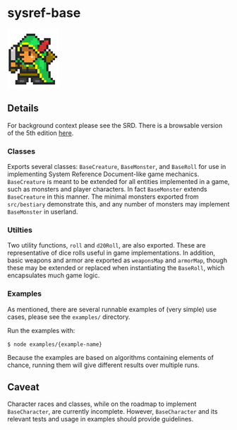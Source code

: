 # sysref-base
![Reginald the Rogue](img.png)

## Details

For background context please see the SRD. There is a browsable version of the 5th edition [here](https://www.5thsrd.org/).

### Classes

Exports several classes: `BaseCreature`, `BaseMonster`, and `BaseRoll` for use in implementing System Reference Document-like game mechanics. `BaseCreature` is meant to be extended for all entities implemented in a game, such as monsters and player characters. In fact `BaseMonster` extends `BaseCreature` in this manner. The minimal monsters exported from `src/bestiary` demonstrate this, and any number of monsters may implement `BaseMonster` in userland.

### Utilties

Two utility functions, `roll` and `d20Roll`, are also exported. These are representative of dice rolls useful in game implementations. In addition, basic weapons and armor are exported as `weaponsMap` and `armorMap`, though these may be extended or replaced when instantiating the `BaseRoll`, which encapsulates much game logic.

### Examples

As mentioned, there are several  runnable examples of (very simple) use cases, please see the `examples/` directory.

Run the examples with:
```shell
$ node examples/{example-name}
```

Because the examples are based on algorithms containing elements of chance, running them will give different results over multiple runs.

## Caveat

Character races and classes, while on the roadmap to implement `BaseCharacter`, are currently incomplete. However, `BaseCharacter` and its relevant tests and usage in examples should provide guidelines.
